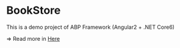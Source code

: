 # BookStore
This is a demo project of ABP Framework (Angular2 + .NET Core6)

=> Read more in [Here](https://abp.io/)
